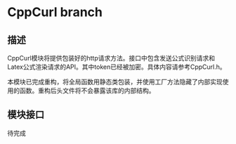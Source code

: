 # CppCurl branch

## 描述

CppCurl模块将提供包装好的http请求方法。接口中包含发送公式识别请求和Latex公式渲染请求的API。其中token已经被加密。具体内容请参考CppCurl.h。

本模块已完成重构，将全局函数用静态类包装，并使用工厂方法隐藏了内部实现使用的函数。重构后头文件将不会暴露该库的内部结构。

## 模块接口

待完成
